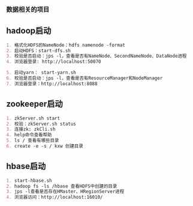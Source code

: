 ### 数据相关的项目

## hadoop启动
```markdown
1. 格式化HDFS的NameNode：hdfs namenode -format
2. 启动HDFS：start-dfs.sh
3. 校验是否启动：jps -l，查看是否有NameNode、SecondNameNode、DataNode进程
4. 浏览器登录: http://localhost:50070

5. 启动yarn： start-yarn.sh
6. 校验是否启动：jps -l，查看是否有ResourceManager和NodeManager
7. 浏览器登录：http://localhost:8088 
```
## zookeeper启动
```markdown
1. zkServer.sh start
2. 校验：zkServer.sh status
3. 连接zk: zkCli.sh
4. help命令查看帮助
5. ls / 查看有哪些目录
6. create -e -s / kxw 创建目录
```


## hbase启动
```markdown
1. start-hbase.sh
2. hadoop fs -ls /hbase 查看HDFS中创建的目录
3. jps -l查看是否存在HMaster、HRegionServer进程
4. 浏览器访问：http://localhost:16010/
```